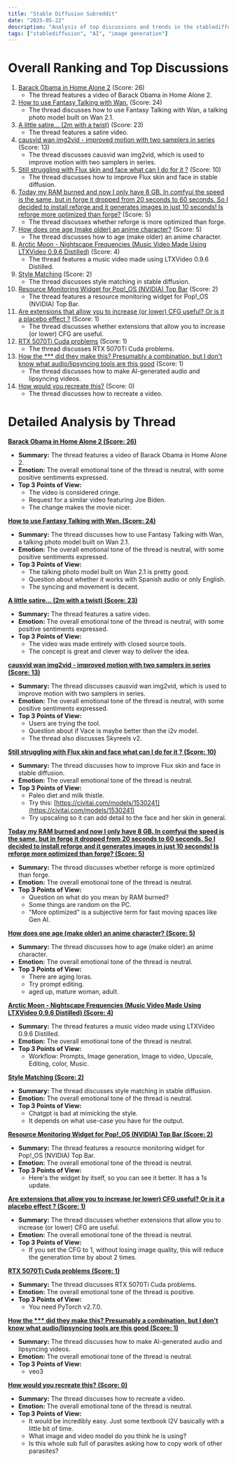 ```yaml
---
title: "Stable Diffusion Subreddit"
date: "2025-05-22"
description: "Analysis of top discussions and trends in the stablediffusion subreddit"
tags: ["stablediffusion", "AI", "image generation"]
---
```


# Overall Ranking and Top Discussions
1.  [Barack Obama in Home Alone 2](https://v.redd.it/7x99mzx9yd2f1) (Score: 26)
    *   The thread features a video of Barack Obama in Home Alone 2.
2.  [How to use Fantasy Talking with Wan.](https://v.redd.it/fchg0kjo0d2f1) (Score: 24)
    *   The thread discusses how to use Fantasy Talking with Wan, a talking photo model built on Wan 2.1.
3.  [A little satire… (2m with a twist)](https://v.redd.it/yax06xawad2f1) (Score: 23)
    *   The thread features a satire video.
4.  [causvid wan img2vid - improved motion with two samplers in series](https://v.redd.it/i82ed8fpkd2f1) (Score: 13)
    *   The thread discusses causvid wan img2vid, which is used to improve motion with two samplers in series.
5.  [Still struggling with Flux skin and face what can I do for it ?](https://i.redd.it/euochni20d2f1.jpeg) (Score: 10)
    *   The thread discusses how to improve Flux skin and face in stable diffusion.
6.  [Today my RAM burned and now I only have 8 GB. In comfyui the speed is the same, but in forge it dropped from 20 seconds to 60 seconds. So I decided to install reforge and it generates images in just 10 seconds! Is reforge more optimized than forge?](https://www.reddit.com/r/StableDiffusion/comments/1ksyc46/today_my_ram_burned_and_now_i_only_have_8_gb_in/) (Score: 5)
    *   The thread discusses whether reforge is more optimized than forge.
7.  [How does one age (make older) an anime character?](https://www.reddit.com/r/StableDiffusion/comments/1ksz2g8/how_does_one_age_make_older_an_anime_character/) (Score: 5)
    *   The thread discusses how to age (make older) an anime character.
8.  [Arctic Moon - Nightscape Frequencies (Music Video Made Using LTXVideo 0.9.6 Distilled)](https://www.youtube.com/watch?v=DkMzPAwIQfY) (Score: 4)
    *   The thread features a music video made using LTXVideo 0.9.6 Distilled.
9.  [Style Matching](https://www.reddit.com/r/StableDiffusion/comments/1ksvhj4/style_matching/) (Score: 2)
    *   The thread discusses style matching in stable diffusion.
10. [Resource Monitoring Widget for Pop!_OS (NVIDIA) Top Bar](https://www.reddit.com/r/StableDiffusion/comments/1kswodk/resource_monitoring_widget_for_pop_os_nvidia_top/) (Score: 2)
    *   The thread features a resource monitoring widget for Pop!_OS (NVIDIA) Top Bar.
11. [Are extensions that allow you to increase (or lower) CFG useful? Or is it a placebo effect ?](https://www.reddit.com/r/StableDiffusion/comments/1ksxoi7/are_extensions_that_allow_you_to_increase_or/) (Score: 1)
    *   The thread discusses whether extensions that allow you to increase (or lower) CFG are useful.
12. [RTX 5070Ti Cuda problems](https://www.reddit.com/r/StableDiffusion/comments/1kszdq8/rtx_5070ti_cuda_problems/) (Score: 1)
    *   The thread discusses RTX 5070Ti Cuda problems.
13. [How the *** did they make this? Presumably a combination, but I don't know what audio/lipsyncing tools are this good](https://www.reddit.com/r/interestingasfuck/comments/1ksh3iy/all_these_videos_are_ai_generated_audio_included/) (Score: 1)
    *   The thread discusses how to make AI-generated audio and lipsyncing videos.
14. [How would you recreate this?](https://www.youtube.com/watch?v=4gsJEBhyQto) (Score: 0)
    *   The thread discusses how to recreate a video.

# Detailed Analysis by Thread
**[Barack Obama in Home Alone 2 (Score: 26)](https://v.redd.it/7x99mzx9yd2f1)**
*  **Summary:** The thread features a video of Barack Obama in Home Alone 2.
*  **Emotion:** The overall emotional tone of the thread is neutral, with some positive sentiments expressed.
*  **Top 3 Points of View:**
    *   The video is considered cringe.
    *   Request for a similar video featuring Joe Biden.
    *   The change makes the movie nicer.

**[How to use Fantasy Talking with Wan. (Score: 24)](https://v.redd.it/fchg0kjo0d2f1)**
*  **Summary:** The thread discusses how to use Fantasy Talking with Wan, a talking photo model built on Wan 2.1.
*  **Emotion:** The overall emotional tone of the thread is neutral, with some positive sentiments expressed.
*  **Top 3 Points of View:**
    *   The talking photo model built on Wan 2.1 is pretty good.
    *   Question about whether it works with Spanish audio or only English.
    *   The syncing and movement is decent.

**[A little satire… (2m with a twist) (Score: 23)](https://v.redd.it/yax06xawad2f1)**
*  **Summary:** The thread features a satire video.
*  **Emotion:** The overall emotional tone of the thread is neutral, with some positive sentiments expressed.
*  **Top 3 Points of View:**
    *   The video was made entirely with closed source tools.
    *   The concept is great and clever way to deliver the idea.

**[causvid wan img2vid - improved motion with two samplers in series (Score: 13)](https://v.redd.it/i82ed8fpkd2f1)**
*  **Summary:** The thread discusses causvid wan img2vid, which is used to improve motion with two samplers in series.
*  **Emotion:** The overall emotional tone of the thread is neutral, with some positive sentiments expressed.
*  **Top 3 Points of View:**
    *   Users are trying the tool.
    *   Question about if Vace is maybe better than the i2v model.
    *   The thread also discusses Skyreels v2.

**[Still struggling with Flux skin and face what can I do for it ? (Score: 10)](https://i.redd.it/euochni20d2f1.jpeg)**
*  **Summary:** The thread discusses how to improve Flux skin and face in stable diffusion.
*  **Emotion:** The overall emotional tone of the thread is neutral.
*  **Top 3 Points of View:**
    *   Paleo diet and milk thistle.
    *   Try this: [https://civitai.com/models/1530241](https://civitai.com/models/1530241)
    *   Try upscaling so it can add detail to the face and her skin in general.

**[Today my RAM burned and now I only have 8 GB. In comfyui the speed is the same, but in forge it dropped from 20 seconds to 60 seconds. So I decided to install reforge and it generates images in just 10 seconds! Is reforge more optimized than forge? (Score: 5)](https://www.reddit.com/r/StableDiffusion/comments/1ksyc46/today_my_ram_burned_and_now_i_only_have_8_gb_in/)**
*  **Summary:** The thread discusses whether reforge is more optimized than forge.
*  **Emotion:** The overall emotional tone of the thread is neutral.
*  **Top 3 Points of View:**
    *   Question on what do you mean by RAM burned?
    *   Some things are random on the PC.
    *   "More optimized" is a subjective term for fast moving spaces like Gen AI.

**[How does one age (make older) an anime character? (Score: 5)](https://www.reddit.com/r/StableDiffusion/comments/1ksz2g8/how_does_one_age_make_older_an_anime_character/)**
*  **Summary:** The thread discusses how to age (make older) an anime character.
*  **Emotion:** The overall emotional tone of the thread is neutral.
*  **Top 3 Points of View:**
    *   There are aging loras.
    *   Try prompt editing.
    *   aged up, mature woman, adult.

**[Arctic Moon - Nightscape Frequencies (Music Video Made Using LTXVideo 0.9.6 Distilled) (Score: 4)](https://www.youtube.com/watch?v=DkMzPAwIQfY)**
*  **Summary:** The thread features a music video made using LTXVideo 0.9.6 Distilled.
*  **Emotion:** The overall emotional tone of the thread is neutral.
*  **Top 3 Points of View:**
    *   Workflow: Prompts, Image generation, Image to video, Upscale, Editing, color, Music.

**[Style Matching (Score: 2)](https://www.reddit.com/r/StableDiffusion/comments/1ksvhj4/style_matching/)**
*  **Summary:** The thread discusses style matching in stable diffusion.
*  **Emotion:** The overall emotional tone of the thread is neutral.
*  **Top 3 Points of View:**
    *   Chatgpt is bad at mimicking the style.
    *   It depends on what use-case you have for the output.

**[Resource Monitoring Widget for Pop!_OS (NVIDIA) Top Bar (Score: 2)](https://www.reddit.com/r/StableDiffusion/comments/1kswodk/resource_monitoring_widget_for_pop_os_nvidia_top/)**
*  **Summary:** The thread features a resource monitoring widget for Pop!_OS (NVIDIA) Top Bar.
*  **Emotion:** The overall emotional tone of the thread is neutral.
*  **Top 3 Points of View:**
    *   Here's the widget by itself, so you can see it better. It has a 1s update.

**[Are extensions that allow you to increase (or lower) CFG useful? Or is it a placebo effect ? (Score: 1)](https://www.reddit.com/r/StableDiffusion/comments/1ksxoi7/are_extensions_that_allow_you_to_increase_or/)**
*  **Summary:** The thread discusses whether extensions that allow you to increase (or lower) CFG are useful.
*  **Emotion:** The overall emotional tone of the thread is neutral.
*  **Top 3 Points of View:**
    *   If you set the CFG to 1, without losing image quality, this will reduce the generation time by about 2 times.

**[RTX 5070Ti Cuda problems (Score: 1)](https://www.reddit.com/r/StableDiffusion/comments/1kszdq8/rtx_5070ti_cuda_problems/)**
*  **Summary:** The thread discusses RTX 5070Ti Cuda problems.
*  **Emotion:** The overall emotional tone of the thread is positive.
*  **Top 3 Points of View:**
    *   You need PyTorch v2.7.0.

**[How the *** did they make this? Presumably a combination, but I don't know what audio/lipsyncing tools are this good (Score: 1)](https://www.reddit.com/r/interestingasfuck/comments/1ksh3iy/all_these_videos_are_ai_generated_audio_included/)**
*  **Summary:** The thread discusses how to make AI-generated audio and lipsyncing videos.
*  **Emotion:** The overall emotional tone of the thread is neutral.
*  **Top 3 Points of View:**
    *   veo3

**[How would you recreate this? (Score: 0)](https://www.youtube.com/watch?v=4gsJEBhyQto)**
*  **Summary:** The thread discusses how to recreate a video.
*  **Emotion:** The overall emotional tone of the thread is neutral.
*  **Top 3 Points of View:**
    *   It would be incredibly easy. Just some textbook I2V basically with a little bit of time.
    *   What image and video model do you think he is using?
    *   Is this whole sub full of parasites asking how to copy work of other parasites?
